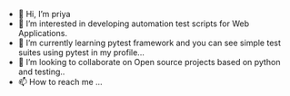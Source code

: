 - 👋 Hi, I’m priya
- 👀 I’m interested in developing automation test scripts for Web Applications.
- 🌱 I’m currently learning pytest framework and you can see simple test suites using pytest in my profile...
- 💞️ I’m looking to collaborate on Open source projects based on python and testing..
- 📫 How to reach me ...

<!---
nmpriya-qa/nmpriya-qa is a ✨ special ✨ repository because its `README.md` (this file) appears on your GitHub profile.
You can click the Preview link to take a look at your changes.
--->
